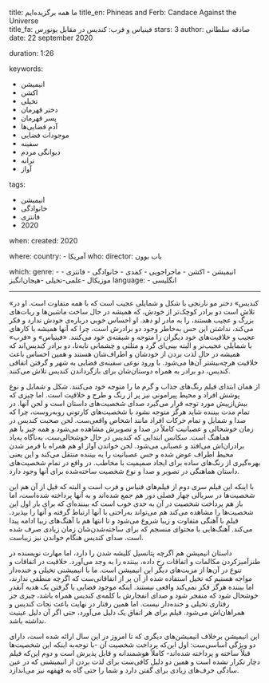 
title: ما همه برگزیده‌ایم 
title_en: Phineas and Ferb: Candace Against the Universe  
title_fa: فینیاس و فرب: کندیس در مقابل یونورس 
stars: 3
author: صادقه سلطانی
date: 22 september 2020

duration: 1:26

keywords:
  - انیمیشن
  - اکشن
  - تخیلی
  - دختر قهرمان
  - پسر قهرمان
  - آدم فضایی‌ها
  - موجودات فضایی
  - سفینه
  - دیوانگی مردم
  - ترانه
  - آواز

tags:
  - انیمیشن
  - خانوادگی
  - فانتزی
  - 2020 

when:
  created: 2020

where:
  country:
    - آمریکا 
who:
  director: باب بوون
   
which:
  genre:
    - انیمیشن
    - اکشن
    - ماجراجویی
    - کمدی
    - خانوادگی
    - فانتزی
    - موزیکال
    -علمی-تخیلی
    -هیجان‌انگیز
  language:
    - انگلیسی
   
---

«کندیس» دختر مو نارنجی با شکل و شمایلی عجیب است که با همه متفاوت است. او در تلاش است دو برادر کوچک‌تر از خودش، که همیشه در حال ساخت ماشین‌ها و ربات‌های بزرگ و عجیب هستند، را به مادر لو دهد. او احساس خوبی درباره‌ی خودش ندارد و فکر می‌کند، نداشتن این حس به‌خاطر وجود دو برادرش است، چرا که آنها همیشه با کارهای عجیب و خلاقیت‌های خود دیگران را متوجه و شیفته‌ی خود می‌کنند. «فینیاس» و «فرب» با شمایلی عجیب‌تر و البته بینی‌ای گرد و مثلثی و چشمانی تابه‌تا، دو برادر کندیس‌اند که همیشه در حال لذت بردن از خودشان و اطراف‌شان هستند و همین احساس باعث خلاقیت هرچه‌بیشتر آن‌ها می‌شود. با ورود نوعی سفینه‌ی فضایی به شهر و گرفتن اتفاقی کندیس، دو برادر به همراه دوستان‌شان برای بازگرداندن کندیس تلاش می‌کنند. 

از همان ابتدای فیلم رنگ‌های جذاب و گرم ما را متوجه خود می‌کنند. شکل و شمایل و نوع پوشش افراد و محیط پیرامونی نیز پر از رنگ و طرح و خلاقیت است. اما چیزی که بیش‌از‌پیش مورد توجه قرار می‌گیرد صدای شخصیت‌های داستان است و لحن آنها. در تمام مدت بیننده شاید هرگز متوجه نشود با شخصیت‌های کارتونی روبه‌روست، چرا که صدا و شمایل و تمام حرکات افراد مانند اشخاص واقعی‌ست. لحن صحبت کندیس در زمان خوشحالی و عصبانیت کاملاً در صدا و تصویرش مشاهده می‌شود و همه چیز با هم هماهنگ است. سکانس ابتدایی که کندیس در حال خوشحالی‌ست، به‌ناگاه به‌یاد برادران‌اش می‌افتد و عصبانی می‌شود. لحن خواندن آواز او هم همراه با قرمز شدن محیط اطراف‌ عوض شده و حس عصبانیت را به بیننده منتقل می‌کند و این یعنی بهره‌گیری از رنگ‌های ساده برای ایجاد صمیمیت با مخاطب. در واقع در تمام شخصیت‌های داستان هماهنگی در تصویر و صدا و نوع شخصیت ساخته‌شده برای آنها وجود دارد.

 با اینکه این فیلم سری دوم از فیلم‌های فنیاس و فرب است و البته که قبل از آن هم این شخصیت‌ها در سریالی چهار فصلی دور هم جمع شده‌اند و به آنها پرداخته شده‌است، اما باز هم پرداخت شخصیت در آن به حدی خوب است که بیننده‌ای که برای بار اول این شخصیت‌ها را مشاهده می‌کند هم می‌تواند به‌راحتی با آنها ارتباط گرفته و آنها را بپذیرد. فیلم با آهنگی متفاوت و زیبا شروع می‌شود و تا انتها هم با آهنگ‌های زیبا ادامه پیدا می‌کند. آهنگ‌هایی با محتوای منسجم که برای ساخته‌شدن‌شان زمان زیادی صرف شده است. صدای کندیس هنگام خواندن نیز زیباست.

داستان انیمیشن هم اگرچه پتانسیل کلیشه شدن را دارد، اما مهارت نویسنده در طنزآمیزکردن مکالمات و اتفاقات رخ داده، بیننده را به وجد می‌آورد. خلاقیت در اتفاقات و تنوع در آن‌ها از مزیت‌های دیگر این انیمیشن است. ما با انیمیشنی تخیلی و خنده‌دار مواجه هستیم که تخیل استفاده شده از آن پر از اتفاقاتی‌ست که اگرچه منطقی ندارند، اما بیننده هرگز فکر نمی‌کند واقعی نیستند. اینکه موجود فضایی با گرفتن یک هدیه آنقدر خوشحال شود که منفجر شود و صدای انفجارش با کلمه‌ی کندیس همراه باشد، چیزی جز رفتاری تخیلی و خنده‌دار نیست. اما همین رفتار در نهایت باعث نجات کندیس و همراهان‌اش می‌شود. فیلم برای هر اتفاق یک دلیل می‌آورد، حتی اگر آن دلیل عینیت نداشته باشد.

این انیمیشن برخلاف انیمیشن‌های دیگری که تا امروز در این سال ارائه شده است، دارای دو ویژگی اساسی‌ست: اول این‌که پرداخت شخصیت آن -با توجه‌به اینکه این شخصیت‌ها قبلاً ساخته و پرداخته شده‌اند- کاملاً هوشمندانه و قابل پذیرش است و دوم این‌که فیلم دچار تکرار نشده است و همین دو دلیل کافی‌ست برای لذت بردن از انیمیشنی که در عین سادگی حرف‌های زیادی برای گفتن دارد و شما را حتی گاه به قهقهه نیز می‌اندازد.